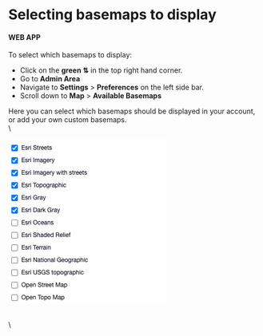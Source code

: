 # Selecting basemaps to display

#### WEB APP

To select which basemaps to display:

* Click on the **green ⇅** in the top right hand corner.
* Go to **Admin Area**
* Navigate to **Settings** > **Preferences** on the left side bar.
* Scroll down to **Map** > **Available Basemaps**

Here you can select which basemaps should be displayed in your account, or add your own custom basemaps.\
\


![](<../../../.gitbook/assets/selecting basemaps.png>)

\
\
